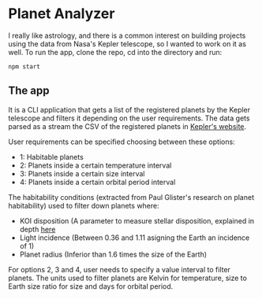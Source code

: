 # Planet Analyzer

I really like astrology, and there is a common interest on building projects using the data from Nasa's Kepler telescope, so I wanted to work on it as well.
To run the app, clone the repo, cd into the directory and run:
```
npm start
```

## The app

It is a CLI application that gets a list of the registered planets by the Kepler telescope and filters it depending on the user requirements.
The data gets parsed as a stream the CSV of the registered planets in [Kepler's website](https://www.nasa.gov/mission_pages/kepler/).

User requirements can be specified choosing between these options:
- 1: Habitable planets
- 2: Planets inside a certain temperature interval
- 3: Planets inside a certain size interval
- 4: Planets inside a certain orbital period interval

The habitability conditions (extracted from Paul Glister's research on planet habitability) used to filter down planets where:
- KOI disposition (A parameter to measure stellar disposition, explained in depth [here](https://exoplanetarchive.ipac.caltech.edu/docs/PurposeOfKOITable.html)
- Light incidence (Between 0.36 and 1.11 asigning the Earth an incidence of 1)
- Planet radius (Inferior than 1.6 times the size of the Earth)

For options 2, 3 and 4, user needs to specify a value interval to filter planets. The units used to filter planets are Kelvin for temperature, size to Earth size ratio for size and days for orbital period.
